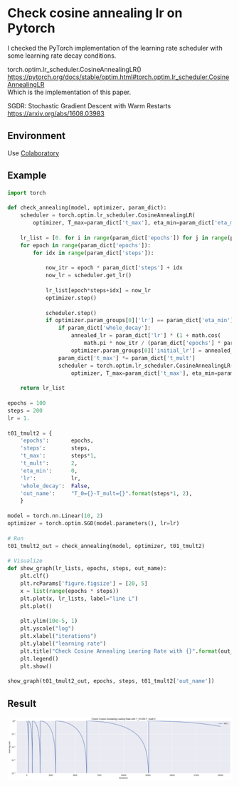 # Check cosine annealing lr on Pytorch
  
I checked the PyTorch implementation of the learning rate scheduler with some learning rate decay conditions.  

torch.optim.lr_scheduler.CosineAnnealingLR()  
https://pytorch.org/docs/stable/optim.html#torch.optim.lr_scheduler.CosineAnnealingLR  
Which is the implementation of this paper.  

SGDR: Stochastic Gradient Descent with Warm Restarts  
https://arxiv.org/abs/1608.03983  


## Environment
  
Use [Colaboratory](https://colab.research.google.com)  


## Example

```python
import torch

def check_annealing(model, optimizer, param_dict):
    scheduler = torch.optim.lr_scheduler.CosineAnnealingLR(
        optimizer, T_max=param_dict['t_max'], eta_min=param_dict['eta_min'], last_epoch=-1)

    lr_list = [0. for i in range(param_dict['epochs']) for j in range(param_dict['steps'])]
    for epoch in range(param_dict['epochs']):
        for idx in range(param_dict['steps']):
        
            now_itr = epoch * param_dict['steps'] + idx
            now_lr = scheduler.get_lr()

            lr_list[epoch*steps+idx] = now_lr
            optimizer.step()

            scheduler.step()
            if optimizer.param_groups[0]['lr'] == param_dict['eta_min']:
                if param_dict['whole_decay']:
                    annealed_lr = param_dict['lr'] * (1 + math.cos(
                        math.pi * now_itr / (param_dict['epochs'] * param_dict['steps']) )) / 2
                    optimizer.param_groups[0]['initial_lr'] = annealed_lr
                param_dict['t_max'] *= param_dict['t_mult']
                scheduler = torch.optim.lr_scheduler.CosineAnnealingLR(
                    optimizer, T_max=param_dict['t_max'], eta_min=param_dict['eta_min'], last_epoch=-1)
                
    return lr_list

epochs = 100
steps = 200
lr = 1.

t01_tmult2 = {
    'epochs':       epochs,
    'steps':        steps,
    't_max':        steps*1,
    't_mult':       2,
    'eta_min':      0,
    'lr':           lr,
    'whole_decay':  False,
    'out_name':     "T_0={}-T_mult={}".format(steps*1, 2),
    }

model = torch.nn.Linear(10, 2)
optimizer = torch.optim.SGD(model.parameters(), lr=lr)

# Run
t01_tmult2_out = check_annealing(model, optimizer, t01_tmult2)

# Visualize
def show_graph(lr_lists, epochs, steps, out_name):
    plt.clf()
    plt.rcParams['figure.figsize'] = [20, 5]
    x = list(range(epochs * steps))
    plt.plot(x, lr_lists, label="line L")
    plt.plot()

    plt.ylim(10e-5, 1)
    plt.yscale("log")
    plt.xlabel("iterations")
    plt.ylabel("learning rate")
    plt.title("Check Cosine Annealing Learing Rate with {}".format(out_name))
    plt.legend()
    plt.show()

show_graph(t01_tmult2_out, epochs, steps, t01_tmult2['out_name'])
```

## Result
![ZZ](t_0-200-t_multi-2.png?raw=true "X")
